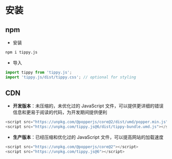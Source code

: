# 安装
## npm
- 安装
```bash
npm i tippy.js
```

- 导入
```js
import tippy from 'tippy.js';
import 'tippy.js/dist/tippy.css'; // optional for styling
```

## CDN
- **开发版本**：未压缩的，未优化过的 JavaScript 文件，可以提供更详细的错误信息和更易于阅读的代码，为开发期间提供便利
```js
<script src="https://unpkg.com/@popperjs/core@2/dist/umd/popper.min.js"></script>
<script src="https://unpkg.com/tippy.js@6/dist/tippy-bundle.umd.js"></script>
```

- **生产版本**：已经压缩和优化过的 JavaScript 文件，可以提高网站的加载速度
```js
<script src="https://unpkg.com/@popperjs/core@2"></script>
<script src="https://unpkg.com/tippy.js@6"></script>
```










